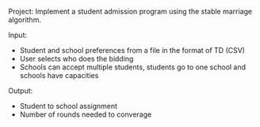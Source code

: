 Project:
Implement a student admission program using the stable marriage algorithm.

Input:
 - Student and school preferences from a file in the format of TD (CSV)
 - User selects who does the bidding
 - Schools can accept multiple students, students go to one school and schools have capacities

Output:
 - Student to school assignment
 - Number of rounds needed to converage
